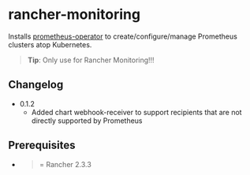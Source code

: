 # rancher-monitoring

Installs [prometheus-operator](https://github.com/coreos/prometheus-operator) to create/configure/manage Prometheus clusters atop Kubernetes.

> **Tip**: Only use for Rancher Monitoring!!!

## Changelog

* 0.1.2
    * Added chart webhook-receiver to support recipients that are not directly supported by Prometheus

## Prerequisites
  - >= Rancher 2.3.3
